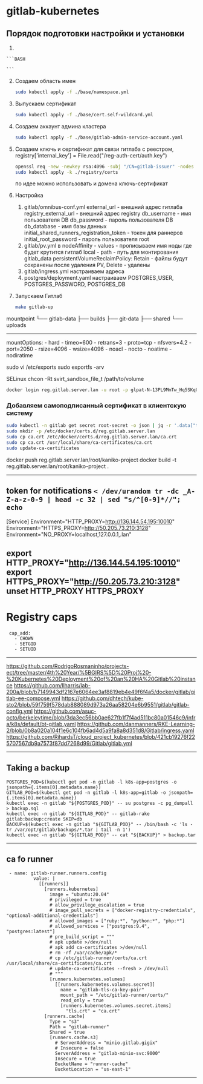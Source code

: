 # gitlab-kubernetes

## Порядок подготовки настройки и установки

1. 

    ```BASH
 
    ```

2. Создаем область имен

    ```BASH
    sudo kubectl apply -f ./base/namespace.yml
    ```

3. Выпускаем сертификат

    ```BASH
    sudo kubectl apply -f ./base/cert.self-wildcard.yml
    ```

4. Создаем аккаунт админа кластера

    ```BASH
    sudo kubectl apply -f ./base/gitlab-admin-service-account.yaml
    ```

5. Создаем ключь и сертификат для связи гитлаба с реестром, registry['internal_key'] = File.read("/reg-auth-cert/auth.key")

    ```BASH
    openssl req -new -newkey rsa:4096 -subj "/CN=gitlab-issuer" -nodes -x509 -keyout ./registry/certs/reg-auth.key -out ./registry/certs/reg-auth.crt
    sudo kubectl apply -k ./registry/certs
    ```

    по идее можно использовать и домена ключь-сертификат

6. Настройка
    1. gitlab/omnibus-conf.yml
       external_url - внешний адрес гитлаба
       registry_external_url - внешний адрес registry
       db_username - имя пользователя DB
       db_password - пароль пользователя DB
       db_database - имя базы данных
       initial_shared_runners_registration_token - токен для раннеров
       initial_root_password - пароль пользователя root
    2. gitlab/pv.yml
       в nodeAffinity - values - прописываем имя ноды где будет крутится гитлаб
       local - path - путь для монтирования gitlab_data
       persistentVolumeReclaimPolicy: Retain - файлы будут сохранены после удаления PV, Delete - удалены
    3. gitlab/ingress.yml
       настраиваем адреса
    4. postgres/deployment.yaml
       настраиваем POSTGRES_USER, POSTGRES_PASSWORD, POSTGRES_DB

99. Запускаем Гитлаб

    ```BASH
    make gitlab-up
    ```

mountpoint
└── gitlab-data
    ├── builds
    ├── git-data
    ├── shared
    └── uploads

---
  mountOptions:
    - hard
    - timeo=600
    - retrans=3
    - proto=tcp
    - nfsvers=4.2
    - port=2050
    - rsize=4096
    - wsize=4096
    - noacl
    - nocto
    - noatime
    - nodiratime

sudo vi /etc/exports
sudo exportfs -arv

SELinux
chcon -Rt svirt_sandbox_file_t /path/to/volume

```bash
docker login reg.gitlab.server.lan -u root -p glpat-N-13PL9MmTw_Hq5SKqUX
```

### Добавляем самоподписанный сертификат в клиентскую систему

```bash
sudo kubectl -n gitlab get secret root-secret -o json | jq -r '.data["tls.crt"]' | base64 -d > ca.crt
sudo mkdir -p /etc/docker/certs.d/reg.gitlab.server.lan
sudo cp ca.crt /etc/docker/certs.d/reg.gitlab.server.lan/ca.crt
sudo cp ca.crt /usr/local/share/ca-certificates/ca.crt
sudo update-ca-certificates
```
docker push reg.gitlab.server.lan/root/kaniko-project
docker build -t reg.gitlab.server.lan/root/kaniko-project .

---
token for notifications
`< /dev/urandom tr -dc _A-Z-a-z-0-9 | head -c 32 | sed "s/^[0-9]*//"; echo`
---


[Service]
Environment="HTTP_PROXY=http://136.144.54.195:10010"
Environment="HTTPS_PROXY=http://50.205.73.210:3128"
Environment="NO_PROXY=localhost,127.0.0.1,.lan"


export HTTP_PROXY="http://136.144.54.195:10010"
export HTTPS_PROXY="http://50.205.73.210:3128"
unset HTTP_PROXY HTTPS_PROXY
---

# Registry caps
     cap_add:
       - CHOWN
       - SETGID
       - SETUID
---

https://github.com/RodrigoRosmaninho/projects-ect/tree/master/4th%20Year/%5BGIRS%5D%20Proj%20-%20Kubernetes%20Deployment%20of%20an%20HA%20Gitlab%20instance
https://github.com/llharris/lab-200a/blob/b7149943df2167e6064ee3af8819eb4e49f6f4a5/docker/gitlab/gitlab-ee-compose.yml
https://github.com/dhtech/kube-sto2/blob/59f759f578dab888089d973a26aa58204e6b9551/gitlab/gitlab-config.yml
https://github.com/asuc-octo/berkeleytime/blob/3da3ec56bb0ae627fb1f7f4ad511bc80a01546c9/infra/k8s/default/bt-gitlab.yaml
https://github.com/danmanners/RKE-Learning-2/blob/0b8a020a104f1e6c104fb6ad4d5a9fa8a8d351d8/Gitlab/ingress.yaml
https://github.com/RihardsT/cloud_project_kubernetes/blob/421cb19276f225707567db9a7573f87dd7268d99/Gitlab/gitlab.yml

---

## Taking a backup

```shell
POSTGRES_POD=$(kubectl get pod -n gitlab -l k8s-app=postgres -o jsonpath={.items[0].metadata.name})
GITLAB_POD=$(kubectl get pod -n gitlab -l k8s-app=gitlab -o jsonpath={.items[0].metadata.name})
kubectl exec -n gitlab "${POSTGRES_POD}" -- su postgres -c pg_dumpall > backup.sql
kubectl exec -n gitlab "${GITLAB_POD}" -- gitlab-rake gitlab:backup:create SKIP=db
BACKUP=$(kubectl exec -n gitlab "${GITLAB_POD}" -- /bin/bash -c 'ls -tr /var/opt/gitlab/backups/*.tar | tail -n 1')
kubectl exec -n gitlab "${GITLAB_POD}" -- cat "${BACKUP}" > backup.tar
```

---
## ca fo runner
```
 - name: gitlab-runner.runners.config
          value: |
            [[runners]]
              [runners.kubernetes]
                image = "ubuntu:20.04"
                # privileged = true
                # allow_privilege_escalation = true
                # image_pull_secrets = ["docker-registry-credentials", "optional-additional-credentials"]
                # allowed_images = ["ruby:*", "python:*", "php:*"]
                # allowed_services = ["postgres:9.4", "postgres:latest"]
                # pre_build_script = """
                # apk update >/dev/null
                # apk add ca-certificates >/dev/null
                # rm -rf /var/cache/apk/*
                # cp /etc/gitlab-runner/certs/ca.crt /usr/local/share/ca-certificates/ca.crt
                # update-ca-certificates --fresh > /dev/null
                # """
                [runners.kubernetes.volumes]
                  [[runners.kubernetes.volumes.secret]]
                    name = "gitlab-tls-ca-key-pair"
                    mount_path = "/etc/gitlab-runner/certs/"
                    read_only = true
                    [runners.kubernetes.volumes.secret.items]
                      "tls.crt" = "ca.crt"
              [runners.cache]
                Type = "s3"
                Path = "gitlab-runner"
                Shared = true
                [runners.cache.s3]
                  # ServerAddress = "minio.gitlab.gigix"
                  # Insecure = false
                  ServerAddress = "gitlab-minio-svc:9000"
                  Insecure = true
                  BucketName = "runner-cache"
                  BucketLocation = "us-east-1"
```
---
